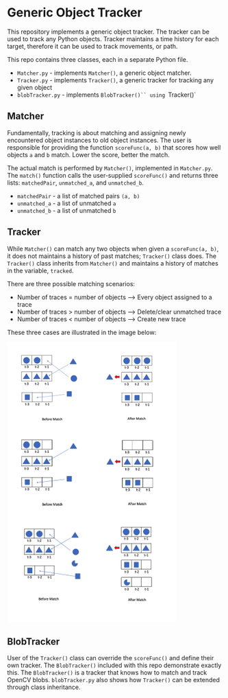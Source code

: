 # Generic Object Tracker
This repository implements a generic object tracker. The tracker can be used to track any Python objects. Tracker maintains a time history for each target, therefore it can be used to track movements, or path.  

This repo contains three classes, each in a separate Python file.

* `Matcher.py`     - implements `Matcher()`, a generic object matcher.
* `Tracker.py`     - implements `Tracker()`, a generic tracker for tracking any given object
* `blobTracker.py` - implements `BlobTracker()`` using `Tracker()`

## Matcher
Fundamentally, tracking is about matching and assigning newly encountered object instances to old object instances.  The user is responsible for providing the function `scoreFunc(a, b)` that scores how well objects `a` and `b` match.  Lower the score, better the match.  

The actual match is performed by `Matcher()`, implemented in `Matcher.py`.  The `match()` function calls the user-supplied `scoreFunc()` and returns three lists:  `matchedPair`, `unmatched_a`, and `unmatched_b`.

* `matchedPair` - a list of matched pairs `(a, b)`
* `unmatched_a` - a list of unmatched `a`  
* `unmatched_b` - a list of unmatched `b`  

## Tracker
While `Matcher()` can match any two objects when given a `scoreFunc(a, b)`, it does not maintains a history of past matches;  `Tracker()` class does. The `Tracker()` class inherits from `Matcher()` and maintains a history of matches in the variable, `tracked`.

There are three possible matching scenarios:

* Number of traces = number of objects --> Every object assigned to a trace
* Number of traces > number of objects --> Delete/clear unmatched trace
* Number of traces < number of objects --> Create new trace

These three cases are illustrated in the image below:

![alt text](https://github.com/emotionrobots/Trackers/blob/main/assets/matches.png)

## BlobTracker
User of the `Tracker()` class can override the `scoreFunc()` and define their own tracker.  The `BlobTracker()` included with this repo demonstrate exactly this.  The `BlobTracker()` is a tracker that knows how to match and track OpenCV blobs.
`blobTracker.py` also shows how `Tracker()` can be extended through class inheritance.
